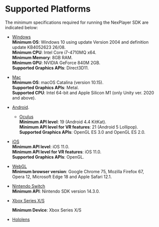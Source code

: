 # Supported Platforms

The minimum specifications required for running the NexPlayer SDK are indicated below:

- [Windows](/platforms/windows.md)  
	**Minimum OS**: Windows 10 using update Version 2004 and definition update KB4052623 26/08.  
	**Minimum CPU**: Intel Core i7-4710MQ x64.  
	**Minimum Memory**: 8GB RAM.  
	**Minimum GPU**: NVIDIA GeForce 840M 2GB.  
	**Supported Graphics APIs**: Direct3D11.  
- [Mac](/platforms/mac.md)  
	**Minimum OS**: macOS Catalina (version 10.15).  
	**Supported Graphics APIs**: Metal.  
	**Supported CPU**: Intel 64-bit and Apple Silicon M1 (only Unity ver. 2020 and above).  
- [Android](/platforms/android.md). 
	- [Oculus](/platforms/oculus.md)  
	**Minimum API level**: 19 (Android 4.4 KitKat).  
	**Minimum API level for VR features**: 21 (Android 5 Lollipop).  
	**Supported Graphics APIs**: OpenGL ES  3.0 and OpenGL ES 2.0.  
- [iOS](/platforms/ios.md)  
	**Minimum API level**: iOS 11.0.  
	**Minimum API level for VR features**: iOS 11.0.  
	**Supported Graphics APIs**: OpenGL.  
- [WebGL](/platforms/webgl.md)  
	**Minimum browser version**: Google Chrome 75, Mozilla Firefox 67, Opera 12, Microsoft Edge 18 and Apple Safari 12.1.
- [Nintendo Switch](/platforms/nintendo.md)  
	**Minimum API**: Nintendo SDK version 14.3.0.
- [Xbox Series X/S](/platforms/xbox.md)

	**Minimum Device**: Xbox Series X/S
- [Hololens](/platforms/hololens.md)
